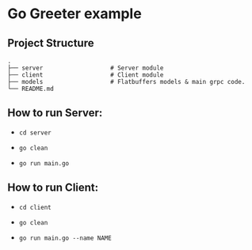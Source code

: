 # Go Greeter example

## Project Structure

    .
    ├── server                   # Server module
    ├── client                   # Client module
    ├── models                   # Flatbuffers models & main grpc code.
    └── README.md

## How to run Server:

- `cd server`

- `go clean`

- `go run main.go`

## How to run Client:

- `cd client`

- `go clean`

- `go run main.go --name NAME`
